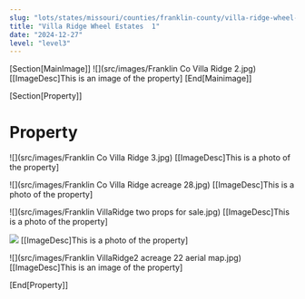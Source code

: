 ```yaml
---
slug: "lots/states/missouri/counties/franklin-county/villa-ridge-wheel-estates--1"
title: "Villa Ridge Wheel Estates  1"
date: "2024-12-27"
level: "level3"
---
```


[Section[MainImage]]
![](src/images/Franklin Co Villa Ridge 2.jpg)
[[ImageDesc]This is an image of the property]
[End[Mainimage]]

[Section[Property]]
# Property

![](src/images/Franklin Co Villa Ridge 3.jpg)
[[ImageDesc]This is a photo of the property]

![](src/images/Franklin Co Villa Ridge acreage 28.jpg)
[[ImageDesc]This is a photo of the property]

![](src/images/Franklin VillaRidge two props for sale.jpg)
[[ImageDesc]This is a photo of the property]

![](src/images/Untitled-16-Recovered.jpg)
[[ImageDesc]This is a photo of the property]

![](src/images/Franklin VillaRidge2 acreage 22  aerial  map.jpg)
[[ImageDesc]This is an image of the property]

[End[Property]]


